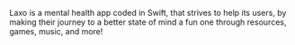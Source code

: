 Laxo is a mental health app coded in Swift, that strives to help its users, by making their journey to a better state of mind a fun one through resources, games, music, and more!

